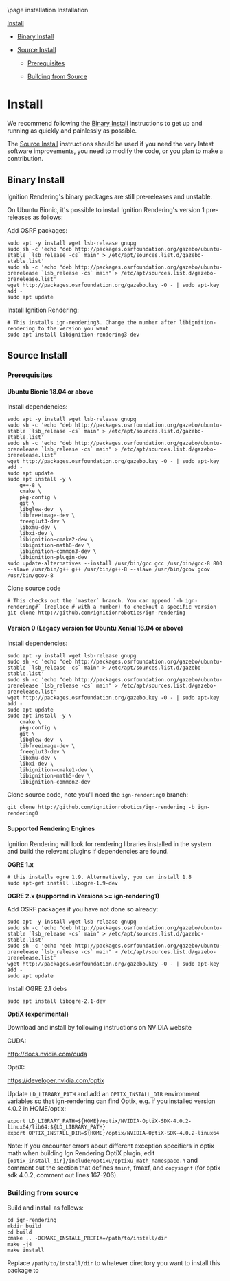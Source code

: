 \page installation Installation

[Install](#install)

* [Binary Install](#binary-install)

* [Source Install](#source-install)

    * [Prerequisites](#prerequisites)

    * [Building from Source](#building-from-source)

# Install

We recommend following the [Binary Install](#binary-install) instructions to get up and running as quickly and painlessly as possible.

The [Source Install](#source-install) instructions should be used if you need the very latest software improvements, you need to modify the code, or you plan to make a contribution.

## Binary Install

Ignition Rendering's binary packages are still pre-releases and unstable.

On Ubuntu Bionic, it's possible to install Ignition Rendering's version 1 pre-releases as follows:

Add OSRF packages:

    sudo apt -y install wget lsb-release gnupg
    sudo sh -c 'echo "deb http://packages.osrfoundation.org/gazebo/ubuntu-stable `lsb_release -cs` main" > /etc/apt/sources.list.d/gazebo-stable.list'
    sudo sh -c 'echo "deb http://packages.osrfoundation.org/gazebo/ubuntu-prerelease `lsb_release -cs` main" > /etc/apt/sources.list.d/gazebo-prerelease.list'
    wget http://packages.osrfoundation.org/gazebo.key -O - | sudo apt-key add -
    sudo apt update

Install Ignition Rendering:

    # This installs ign-rendering3. Change the number after libignition-rendering to the version you want
    sudo apt install libignition-rendering3-dev

## Source Install

### Prerequisites

#### Ubuntu Bionic 18.04 or above

Install dependencies:

    sudo apt -y install wget lsb-release gnupg
    sudo sh -c 'echo "deb http://packages.osrfoundation.org/gazebo/ubuntu-stable `lsb_release -cs` main" > /etc/apt/sources.list.d/gazebo-stable.list'
    sudo sh -c 'echo "deb http://packages.osrfoundation.org/gazebo/ubuntu-prerelease `lsb_release -cs` main" > /etc/apt/sources.list.d/gazebo-prerelease.list'
    wget http://packages.osrfoundation.org/gazebo.key -O - | sudo apt-key add -
    sudo apt update
    sudo apt install -y \
        g++-8 \
        cmake \
        pkg-config \
        git \
        libglew-dev  \
        libfreeimage-dev \
        freeglut3-dev \
        libxmu-dev \
        libxi-dev \
        libignition-cmake2-dev \
        libignition-math6-dev \
        libignition-common3-dev \
        libignition-plugin-dev
    sudo update-alternatives --install /usr/bin/gcc gcc /usr/bin/gcc-8 800 --slave /usr/bin/g++ g++ /usr/bin/g++-8 --slave /usr/bin/gcov gcov /usr/bin/gcov-8

Clone source code

    # This checks out the `master` branch. You can append `-b ign-rendering#` (replace # with a number) to checkout a specific version
    git clone http://github.com/ignitionrobotics/ign-rendering

#### Version 0 (Legacy version for Ubuntu Xenial 16.04 or above)

Install dependencies:

    sudo apt -y install wget lsb-release gnupg
    sudo sh -c 'echo "deb http://packages.osrfoundation.org/gazebo/ubuntu-stable `lsb_release -cs` main" > /etc/apt/sources.list.d/gazebo-stable.list'
    sudo sh -c 'echo "deb http://packages.osrfoundation.org/gazebo/ubuntu-prerelease `lsb_release -cs` main" > /etc/apt/sources.list.d/gazebo-prerelease.list'
    wget http://packages.osrfoundation.org/gazebo.key -O - | sudo apt-key add -
    sudo apt update
    sudo apt install -y \
        cmake \
        pkg-config \
        git \
        libglew-dev  \
        libfreeimage-dev \
        freeglut3-dev \
        libxmu-dev \
        libxi-dev \
        libignition-cmake1-dev \
        libignition-math5-dev \
        libignition-common2-dev

Clone source code, note you'll need the `ign-rendering0` branch:

    git clone http://github.com/ignitionrobotics/ign-rendering -b ign-rendering0


#### Supported Rendering Engines

Ignition Rendering will look for rendering libraries installed in the system and
build the relevant plugins if dependencies are found.

**OGRE 1.x**

    # this installs ogre 1.9. Alternatively, you can install 1.8
    sudo apt-get install libogre-1.9-dev

**OGRE 2.x (supported in Versions >= ign-rendering1)**

Add OSRF packages if you have not done so already:

    sudo apt -y install wget lsb-release gnupg
    sudo sh -c 'echo "deb http://packages.osrfoundation.org/gazebo/ubuntu-stable `lsb_release -cs` main" > /etc/apt/sources.list.d/gazebo-stable.list'
    sudo sh -c 'echo "deb http://packages.osrfoundation.org/gazebo/ubuntu-prerelease `lsb_release -cs` main" > /etc/apt/sources.list.d/gazebo-prerelease.list'
    wget http://packages.osrfoundation.org/gazebo.key -O - | sudo apt-key add -
    sudo apt update

Install OGRE 2.1 debs

    sudo apt install libogre-2.1-dev

**OptiX (experimental)**

Download and install by following instructions on NVIDIA website

CUDA:

http://docs.nvidia.com/cuda

OptiX:

https://developer.nvidia.com/optix

Update `LD_LIBRARY_PATH` and add an `OPTIX_INSTALL_DIR` environment variables
so that ign-rendering can find Optix, e.g. if you installed version 4.0.2 in HOME/optix:

    export LD_LIBRARY_PATH=${HOME}/optix/NVIDIA-OptiX-SDK-4.0.2-linux64/lib64:${LD_LIBRARY_PATH}
    export OPTIX_INSTALL_DIR=${HOME}/optix/NVIDIA-OptiX-SDK-4.0.2-linux64

Note: If you encounter errors about different exception specifiers in optix math
when building Ign Rendering OptiX plugin, edit
`[optix_install_dir]/include/optixu/optixu_math_namespace.h` and comment
out the section that defines `fminf`, fmaxf, and `copysignf` (for optix
sdk 4.0.2, comment out lines 167-206).


### Building from source

Build and install as follows:

    cd ign-rendering
    mkdir build
    cd build
    cmake .. -DCMAKE_INSTALL_PREFIX=/path/to/install/dir
    make -j4
    make install

Replace `/path/to/install/dir` to whatever directory you want to install this package to
